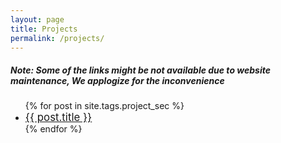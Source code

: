 ```yaml
---
layout: page
title: Projects
permalink: /projects/
---
```


#####  Note: Some of the links might be not available due to website maintenance, We applogize for the inconvenience

<ul>
  {% for post in site.tags.project_sec %}
    <li>
        <big><a href="/{{ site.baseurl }}{{ post.url }}">{{ post.title }}</a></big>
    </li>
  {% endfor %}
</ul>


